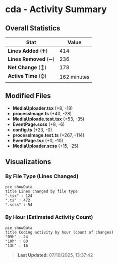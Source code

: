 # cda - Activity Summary 

## Overall Statistics

| Stat                   | Value                                                             |
| ---------------------- | ----------------------------------------------------------------- |
| **Lines Added** (➕)   | 414                                          |
| **Lines Removed** (➖) | 236                                        |
| **Net Change** (↕)    | 178                |
| **Active Time** (⌚)   | 162 minutes |


## Modified Files
- **MediaUploader.tsx** (+8, -18)
- **processImage.ts** (+40, -28)
- **MediaUploade.test.tsx** (+53, -35)
- **EventPage.scss** (+8, -6)
- **config.ts** (+23, -0)
- **processImage.test.ts** (+267, -114)
- **EventPage.tsx** (+0, -10)
- **MediaUploader.scss** (+15, -25)

## Visualizations

### By File Type (Lines Changed)

```mermaid
pie showData
title Lines changed by file type
".tsx" : 124
".ts" : 472
".scss" : 54
```

### By Hour (Estimated Activity Count)

```mermaid
pie showData
title Coding activity by hour (count of changes)
"09h" : 24
"10h" : 60
"13h" : 16
```


> **Last Updated:** 07/10/2025, 13:37:42